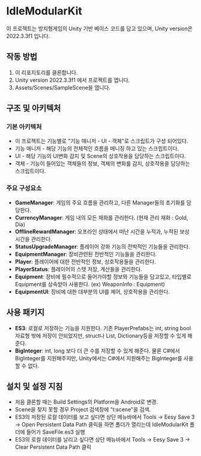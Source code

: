 # IdleModularKit

이 프로젝트는 방치형게임의 Unity 기반 베이스 코드를 담고 있으며, Unity version은 2022.3.3f1 입니다.


## 작동 방법

1. 이 리포지토리를 클론합니다.
2. Unity version 2022.3.3f1 에서 프로젝트를 엽니다.
3. Assets/Scenes/SampleScene을 엽니다.


## 구조 및 아키텍처


### 기본 아키텍처

- 이 프로젝트는 기능별로 "기능 매니저 - UI - 객체"로 스크립트가 구성 되어있다.
- 기능 매니저 - 해당 기능의 전체적인 흐름을 매니징 하고 있는 스크립트이다.
- UI - 해당 기능의 UI변화 감지 및 Scene의 상호작용을 담당하는 스크립트이다. 
- 객체 - 기능이 들어있는 객체들의 정보, 객체의 변화를 감지, 상호작용을 담당하는 스크립트이다.


### 주요 구성요소

- **GameManager**: 게임의 주요 흐름을 관리하고, 다른 Manager들의 초기화를 담당한다.
- **CurrencyManager**: 게임 내의 모든 재화를 관리한다. (현재 관리 재화 : Gold, Dia)
- **OfflineRewardManager**: 오프라인 상태에서 떠난 시간을 누적과, 누적된 보상 시간을 관리한다.
- **StatusUpgradeManager**: 플레이어 강화 기능의 전박적인 기능들을 관리한다.
- **EquipmentManager**: 장비관련된 전반적인 기능들을 관리한다.
- **Player**: 플레이어에 대한 전반적인 정보, 상호작용들을 관리한다.
- **PlayerStatus**: 플레이어의 스텟 저장, 계산들을 관리한다.
- **Equipment**: 장비에 필수적으로 들어가야할 정보와 기능들을 담고있고, 타입별로 Equipment를 상속받아 사용한다. (ex) WeaponInfo : Equipment)
- **EquipmentUI**: 장비에 대한 대부분의 UI를 제어, 상호작용을 관리한다.


## 사용 패키지

- **ES3**: 로컬로 저장하는 기능을 지원한다. 기존 PlayerPrefabs는 int, string bool 자료형 밖에 저장이 안되었지만, struct나 List, Dictionary등을 저장할 수 있게 해준다.
- **BigInteger**: int, long 보다 더 큰 수를 저장할 수 있게 해준다. 물론 C#에서 BigInteger를 지원해주지만, Unity에서는 C#에서 지원해주는 BigInteger를 사용할 수 없다.


## 설치 및 설정 지침

- 처음 클론할 때는 Build Settings의 Platform을 Android로 변경. 
- Scene을 찾지 못할 경우 Project 검색창에 "t:scene"을 검색.
- ES3의 저장된 로컬 데이터를 보고 싶다면 상단 메뉴바에서 Tools -> Eesy Save 3 -> Open Persistent Data Path 클릭을 하면 폴더가 열리는데 IdleModularKit 폴더에 들어가 SaveFile.es3 실행
- ES3의 로컬 데이터를 날리고 싶다면 상단 메뉴바에서 Tools -> Eesy Save 3 -> Clear Persistent Data Path 클릭

